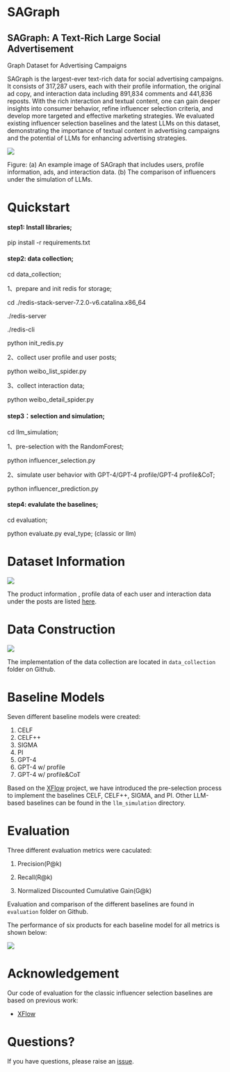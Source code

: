 # SAGraph

## SAGraph: A Text-Rich Large Social Advertisement
Graph Dataset for Advertising Campaigns

SAGraph is the largest-ever text-rich data for social advertising campaigns. It consists of 317,287 users, each with their profile information, the original ad copy, and interaction data including 891,834 comments and 441,836 reposts. With the rich interaction and textual content, one can gain deeper insights into consumer behavior, refine influencer selection criteria, and develop more targeted and effective marketing strategies. We evaluated existing influencer selection baselines and the latest LLMs on this dataset, demonstrating the importance of textual content in advertising campaigns and the potential of LLMs for enhancing advertising strategies.

![](/Users/xiaoqingzhang/Desktop/sagraph_github/data.png)

Figure: (a) An example image of SAGraph that includes users, profile information, ads, and interaction data. (b) The comparison of influencers under the simulation of LLMs.



# Quickstart

#### step1: Install libraries;

pip install -r requirements.txt



#### step2: data collection;

cd data_collection;

1、prepare and init redis for storage;

cd ./redis-stack-server-7.2.0-v6.catalina.x86_64

./redis-server

./redis-cli

python init_redis.py

2、collect user profile and user posts;

python weibo_list_spider.py

3、collect interaction data;

python weibo_detail_spider.py



#### step3：selection and simulation;

cd llm_simulation;

1、pre-selection with the RandomForest;

python influencer_selection.py

2、simulate user behavior with GPT-4/GPT-4 profile/GPT-4 profile&CoT;

python influencer_prediction.py



#### step4: evalulate the baselines;

cd evaluation;

python evaluate.py eval_type; (classic or llm)



# Dataset Information

![](/Users/xiaoqingzhang/Desktop/sagraph_github/data_statistics.png)

The product information , profile data of each user and interaction data under the posts are listed [here](https://drive.google.com/drive/folders/1up7Fo6HZ0fJOKIWA3vTMwRn-cLyDOrS4?usp=drive_link).





# Data Construction

![](/Users/xiaoqingzhang/Desktop/sagraph_github/sagc.png)

The implementation of the data collection are located in `data_collection` folder on Github.

# Baseline Models

Seven different baseline models were created:

1. CELF
2. CELF++
3. SIGMA
4. PI
5. GPT-4
6. GPT-4 w/ profile
7. GPT-4 w/ profile&CoT

Based on the [XFlow](https://github.com/XGraph-Team/XFlow) project, we have introduced the pre-selection process to implement the baselines CELF, CELF++, SIGMA, and PI. Other LLM-based baselines can be found in the `llm_simulation` directory.

# Evaluation

Three different evaluation metrics were caculated:

1. Precision(P@k)

2. Recall(R@k)

3. Normalized Discounted Cumulative Gain(G@k)

Evaluation and comparison of the different baselines are found in `evaluation` folder on Github. 

The performance of six products for each baseline model for all metrics is shown below:

![](/Users/xiaoqingzhang/Desktop/sagraph_github/experiment.png)

# Acknowledgement

Our code of evaluation for the classic influencer selection baselines are based on previous work:

- [XFlow](https://github.com/XGraph-Team/XFlow)

# Questions?

If you have questions, please raise an [issue](https://github.com/xiaoqzhwhu/SAGraph/issues).



